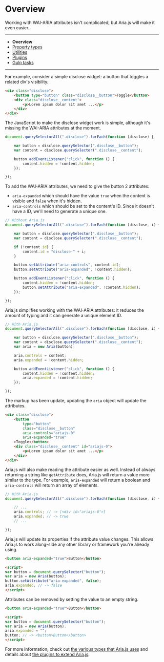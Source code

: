 # Overview

Working with WAI-ARIA attributes isn't complicated, but Aria.js will make it even easier.

---
- **Overview**
- [Property types](types.md)
- [Utilities](utilities.md)
- [Plugins](plugins.md)
- [Gulp tasks](gulp.md)
---

For example, consider a simple disclose widget: a button that toggles a related div's visibility.

```html
<div class="disclose">
    <button type="button" class="disclose__button">Toggle</button>
    <div class="disclose__content">
        <p>Lorem ipsum dolor sit amet ...</p>
    </div>
</div>
```

The JavaScript to make the disclose widget work is simple, although it's missing the WAI-ARIA attributes at the moment.

```js
document.querySelectorAll(".disclose").forEach(function (disclose) {

    var button = disclose.querySelector(".disclose__button");
    var content = disclose.querySelector(".disclose__content");

    button.addEventListener("click", function () {
        content.hidden = !content.hidden;
    });

});
```

To add the WAI-ARIA attributes, we need to give the button 2 attributes:
- `aria-expanded` which should have the value `true` when the content is visible and `false` when it's hidden.
- `aria-controls` which should be set to the content's ID. Since it doesn't have a ID, we'll need to generate a unique one.

```js
// Without Aria.js
document.querySelectorAll(".disclose").forEach(function (disclose, i) {

    var button = disclose.querySelector(".disclose__button");
    var content = disclose.querySelector(".disclose__content");

    if (!content.id) {
        content.id = "disclose-" + i;
    }

    button.setAttribute("aria-controls", content.id);
    button.setAttribute("aria-expanded", !content.hidden);

    button.addEventListener("click", function () {
        content.hidden = !content.hidden;
        button.setAttribute("aria-expanded", !content.hidden);
    });

});
```

Aria.js simplifies working with the WAI-ARIA attributes: it reduces the amount of typing and it can generate a unique element ID.

```js
// With Aria.js
document.querySelectorAll(".disclose").forEach(function (disclose, i) {

    var button = disclose.querySelector(".disclose__button");
    var content = disclose.querySelector(".disclose__content");
    var aria = new Aria(button);

    aria.controls = content;
    aria.expanded = !content.hidden;

    button.addEventListener("click", function () {
        content.hidden = !content.hidden;
        aria.expanded = !content.hidden;
    });

});
```

The markup has been update, updating the `aria` object will update the attributes.

```html
<div class="disclose">
    <button
        type="button"
        class="disclose__button"
        aria-controls="ariajs-0"
        aria-expanded="true"
    >Toggle</button>
    <div class="disclose__content" id="ariajs-0">
        <p>Lorem ipsum dolor sit amet ...</p>
    </div>
</div>
```

Aria.js will also make reading the attribute easier as well. Instead of always returning a string like `getAttribute` does, Aria.js will return a value more similar to the type. For example, `aria-expanded` will return a boolean and `aria-controls` will return an array of elements.

```js
// With Aria.js
document.querySelectorAll(".disclose").forEach(function (disclose, i) {

    // ...
    aria.controls; // -> [<div id="ariajs-0">]
    aria.expanded; // -> true
    // ...

});
```

Aria.js will update its properties if the attribute value changes. This allows Aria.js to work along-side any other library or framework you're already using.

```html
<button aria-expanded="true">Button</button>

<script>
var button = document.querySelector("button");
var aria = new Aria(button);
button.setAttribute("aria-expanded", false);
aria.expanded; // -> false
</script>
```

Attributes can be removed by setting the value to an empty string.

```html
<button aria-expanded="true">Button</button>

<script>
var button = document.querySelector("button");
var aria = new Aria(button);
aria.expanded = "";
button; // -> <button>Button</button>
</script>
```

For more information, check out [the various types that Aria.js uses](types.md) and details about [the plugins to extend Aria.js](plugins.md).
